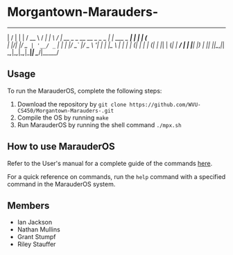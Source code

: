 # Morgantown-Marauders-
<!-- language: lang-none -->
  __  __                           _            ____   _____ 
 |  \/  |                         | |          / __ \ / ____|
 | \  / | __ _ _ __ __ _ _   _  __| | ___ _ __| |  | | (___  
 | |\/| |/ _` | '__/ _` | | | |/ _` |/ _ \ '__| |  | |\___ \ 
 | |  | | (_| | | | (_| | |_| | (_| |  __/ |  | |__| |____) |
 |_|  |_|\__,_|_|  \__,_|\__,_|\__,_|\___|_|   \____/|_____/

## Usage
To run the MarauderOS, complete the following steps:
1. Download the repository by `git clone https://github.com/WVU-CS450/Morgantown-Marauders-.git`
2. Compile the OS by running `make`
3. Run MarauderOS by running the shell command `./mpx.sh`

## How to use MarauderOS
Refer to the User's manual for a complete guide of the commands [here](https://github.com/WVU-CS450/Morgantown-Marauders-/blob/main/doc/UserManual.pdf).

For a quick reference on commands, run the `help` command with a specified command in the MarauderOS system.

## Members 
* Ian Jackson
* Nathan Mullins
* Grant Stumpf
* Riley Stauffer